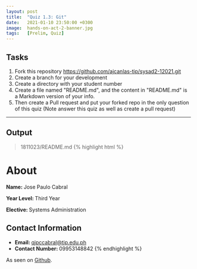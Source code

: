 ```yaml
---
layout: post
title:  "Quiz 1.3: Git"
date:   2021-01-10 23:50:00 +0300
image:  hands-on-act-2-banner.jpg
tags:   [Prelim, Quiz]
---
```

## Tasks

1. Fork this repository https://github.com/ajcanlas-tip/sysad2-12021.git
2. Create a branch for your development
3. Create a directory with your student number
4. Create a file named "README.md", and the content in "README.md" is a Markdown version of your info.
5. Then create a Pull request and put your forked repo in the only question of this quiz (Note answer this quiz as well as create a pull request)

***

## Output

> 1811023/README.md
{% highlight html %}
# About
<b>Name: </b>Jose Paulo Cabral

<b>Year Level: </b>Third Year

<b>Elective: </b>Systems Administration

## Contact Information
* <b>Email: </b>qjpccabral@tip.edu.ph
* <b>Contact Number: </b>09953148842
{% endhighlight %}


<p>As seen on <a href="https://github.com/jpcabral-tip/sysad2-12021/tree/cabral-quiz1-3">Github</a>.</p>